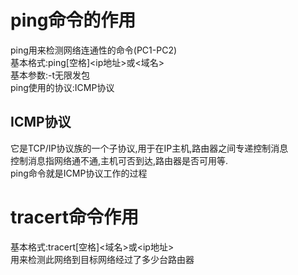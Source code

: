 # ping命令的作用
ping用来检测网络连通性的命令(PC1-PC2)
<br>基本格式:ping[空格]<ip地址>或<域名>
<br>基本参数:-t无限发包
<br>ping使用的协议:ICMP协议
## ICMP协议
它是TCP/IP协议族的一个子协议,用于在IP主机,路由器之间专递控制消息
<br>控制消息指网络通不通,主机可否到达,路由器是否可用等.
<br>ping命令就是ICMP协议工作的过程

# tracert命令作用
基本格式:tracert[空格]<域名>或<ip地址>
<br>用来检测此网络到目标网络经过了多少台路由器
